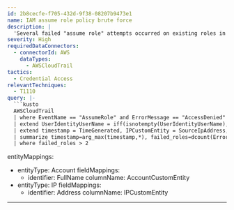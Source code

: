 ```yaml
---
id: 2b8cecfe-f705-432d-9f38-08207b9473e1
name: IAM assume role policy brute force
description: |
  'Several failed "assume role" attempts occurred on existing roles in the account. This could be an attacker trying to escalate privileges and move laterally by assuming roles in a compromised account. Verify with the user identity that the activity is legitimate.'
severity: High
requiredDataConnectors:
  - connectorId: AWS
    dataTypes:
      - AWSCloudTrail
tactics:
  - Credential Access
relevantTechniques:
  - T1110
query: |-
  ```kusto
  AWSCloudTrail
  | where EventName == "AssumeRole" and ErrorMessage == "AccessDenied"
  | extend UserIdentityUserName = iff(isnotempty(UserIdentityUserName), UserIdentityUserName, tostring(split(UserIdentityArn,'/')[-1]))
  | extend timestamp = TimeGenerated, IPCustomEntity = SourceIpAddress, AccountCustomEntity = UserIdentityUserName
  | summarize timestamp=arg_max(timestamp,*), failed_roles=dcount(ErrorMessage) by IPCustomEntity, AccountCustomEntity
  | where failed_roles > 2
  ```
entityMappings:
  - entityType: Account
    fieldMappings:
      - identifier: FullName
        columnName: AccountCustomEntity
  - entityType: IP
    fieldMappings:
      - identifier: Address
        columnName: IPCustomEntity
---
```


